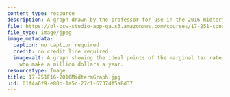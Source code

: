 ```yaml
---
content_type: resource
description: A graph drawn by the professor for use in the 2016 midterm question.
file: https://ol-ocw-studio-app-qa.s3.amazonaws.com/courses/17-251-congress-and-the-american-political-system-i-fall-2016/01f4a6f9e80b1a5c27c16737df5a8d37_17-251F16-2016MidtermGraph.jpg
file_type: image/jpeg
image_metadata:
  caption: no caption required
  credit: no credit line required
  image-alt: A graph showing the ideal points of the marginal tax rate for people
    who make a million dollars a year.
resourcetype: Image
title: 17-251F16-2016MidtermGraph.jpg
uid: 01f4a6f9-e80b-1a5c-27c1-6737df5a8d37
---
```

